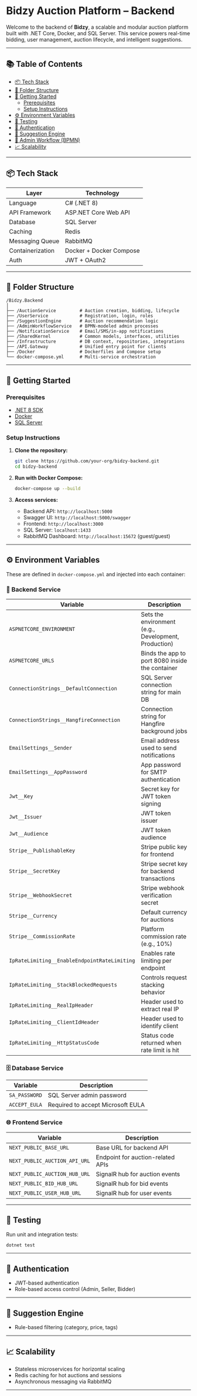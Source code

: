 
#  Bidzy Auction Platform – Backend

Welcome to the backend of **Bidzy**, a scalable and modular auction platform built with .NET Core, Docker, and SQL Server. This service powers real-time bidding, user management, auction lifecycle, and intelligent suggestions.

---

## 📚 Table of Contents

- [📦 Tech Stack](#-tech-stack)
- [📁 Folder Structure](#-folder-structure)
- [🚀 Getting Started](#-getting-started)
  - [Prerequisites](#prerequisites)
  - [Setup Instructions](#setup-instructions)
- [⚙️ Environment Variables](#️-environment-variables)
- [🧪 Testing](#-testing)
- [🔐 Authentication](#-authentication)
- [🧠 Suggestion Engine](#-suggestion-engine)
- [🧩 Admin Workflow (BPMN)](#-admin-workflow-bpmn)
- [📈 Scalability](#-scalability)

---

## 📦 Tech Stack

| Layer             | Technology         |
|------------------|--------------------|
| Language         | C# (.NET 8)        |
| API Framework    | ASP.NET Core Web API |
| Database         | SQL Server         |
| Caching          | Redis              |
| Messaging Queue  | RabbitMQ           |
| Containerization | Docker + Docker Compose |
| Auth             | JWT + OAuth2       |

---

## 📁 Folder Structure

```
/Bidzy.Backend
│
├── /AuctionService         # Auction creation, bidding, lifecycle
├── /UserService            # Registration, login, roles
├── /SuggestionEngine       # Auction recommendation logic
├── /AdminWorkflowService   # BPMN-modeled admin processes
├── /NotificationService    # Email/SMS/in-app notifications
├── /SharedKernel           # Common models, interfaces, utilities
├── /Infrastructure         # DB context, repositories, integrations
├── /API.Gateway            # Unified entry point for clients
├── /Docker                 # Dockerfiles and Compose setup
└── docker-compose.yml      # Multi-service orchestration
```

---

## 🚀 Getting Started

### Prerequisites

- [.NET 8 SDK](https://dotnet.microsoft.com/en-us/download)
- [Docker](https://www.docker.com/)
- [SQL Server](https://www.microsoft.com/en-us/sql-server)

### Setup Instructions

1. **Clone the repository:**
   ```bash
   git clone https://github.com/your-org/bidzy-backend.git
   cd bidzy-backend
   ```

2. **Run with Docker Compose:**
   ```bash
   docker-compose up --build
   ```

3. **Access services:**
   - Backend API: `http://localhost:5000`
   - Swagger UI: `http://localhost:5000/swagger`
   - Frontend: `http://localhost:3000`
   - SQL Server: `localhost:1433`
   - RabbitMQ Dashboard: `http://localhost:15672` (guest/guest)

---

## ⚙️ Environment Variables

These are defined in `docker-compose.yml` and injected into each container:

### 🔧 Backend Service

| Variable | Description |
|---------|-------------|
| `ASPNETCORE_ENVIRONMENT` | Sets the environment (e.g., Development, Production) |
| `ASPNETCORE_URLS` | Binds the app to port 8080 inside the container |
| `ConnectionStrings__DefaultConnection` | SQL Server connection string for main DB |
| `ConnectionStrings__HangfireConnection` | Connection string for Hangfire background jobs |
| `EmailSettings__Sender` | Email address used to send notifications |
| `EmailSettings__AppPassword` | App password for SMTP authentication |
| `Jwt__Key` | Secret key for JWT token signing |
| `Jwt__Issuer` | JWT token issuer |
| `Jwt__Audience` | JWT token audience |
| `Stripe__PublishableKey` | Stripe public key for frontend |
| `Stripe__SecretKey` | Stripe secret key for backend transactions |
| `Stripe__WebhookSecret` | Stripe webhook verification secret |
| `Stripe__Currency` | Default currency for auctions |
| `Stripe__CommissionRate` | Platform commission rate (e.g., 10%) |
| `IpRateLimiting__EnableEndpointRateLimiting` | Enables rate limiting per endpoint |
| `IpRateLimiting__StackBlockedRequests` | Controls request stacking behavior |
| `IpRateLimiting__RealIpHeader` | Header used to extract real IP |
| `IpRateLimiting__ClientIdHeader` | Header used to identify client |
| `IpRateLimiting__HttpStatusCode` | Status code returned when rate limit is hit |

### 🗄️ Database Service

| Variable | Description |
|---------|-------------|
| `SA_PASSWORD` | SQL Server admin password |
| `ACCEPT_EULA` | Required to accept Microsoft EULA |

### 🌐 Frontend Service

| Variable | Description |
|---------|-------------|
| `NEXT_PUBLIC_BASE_URL` | Base URL for backend API |
| `NEXT_PUBLIC_AUCTION_API_URL` | Endpoint for auction-related APIs |
| `NEXT_PUBLIC_AUCTION_HUB_URL` | SignalR hub for auction events |
| `NEXT_PUBLIC_BID_HUB_URL` | SignalR hub for bid events |
| `NEXT_PUBLIC_USER_HUB_URL` | SignalR hub for user events |

---

## 🧪 Testing

Run unit and integration tests:

```bash
dotnet test
```

---

## 🔐 Authentication

- JWT-based authentication
- Role-based access control (Admin, Seller, Bidder)

---

## 🧠 Suggestion Engine

- Rule-based filtering (category, price, tags)

---

## 📈 Scalability

- Stateless microservices for horizontal scaling
- Redis caching for hot auctions and sessions
- Asynchronous messaging via RabbitMQ

---


